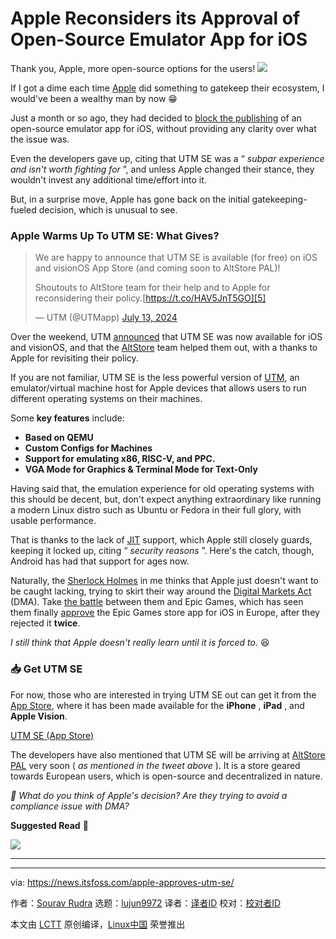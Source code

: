 [#]: subject: "Apple Reconsiders its Approval of Open-Source Emulator App for iOS"
[#]: via: "https://news.itsfoss.com/apple-approves-utm-se/"
[#]: author: "Sourav Rudra https://news.itsfoss.com/author/sourav/"
[#]: collector: "lujun9972/lctt-scripts-1705972010"
[#]: translator: " "
[#]: reviewer: " "
[#]: publisher: " "
[#]: url: " "

Apple Reconsiders its Approval of Open-Source Emulator App for iOS
======
Thank you, Apple, more open-source options for the users!
[![][1]][2]

If I got a dime each time [Apple][3] did something to gatekeep their ecosystem, I would've been a wealthy man by now 😁

Just a month or so ago, they had decided to [block the publishing][4] of an open-source emulator app for iOS, without providing any clarity over what the issue was.

Even the developers gave up, citing that UTM SE was a “ _subpar experience and isn't worth fighting for_ ”, and unless Apple changed their stance, they wouldn't invest any additional time/effort into it.

But, in a surprise move, Apple has gone back on the initial gatekeeping-fueled decision, which is unusual to see.

### Apple Warms Up To UTM SE: What Gives?

> We are happy to announce that UTM SE is available (for free) on iOS and visionOS App Store (and coming soon to AltStore PAL)!
>
> Shoutouts to AltStore team for their help and to Apple for reconsidering their policy.[https://t.co/HAV5JnT5GO][5]
>
> — UTM (@UTMapp) [July 13, 2024][6]

Over the weekend, UTM [announced][7] that UTM SE was now available for iOS and visionOS, and that the [AltStore][8] team helped them out, with a thanks to Apple for revisiting their policy.

If you are not familiar, UTM SE is the less powerful version of [UTM][9], an emulator/virtual machine host for Apple devices that allows users to run different operating systems on their machines.

Some **key features** include:

  * **Based on QEMU**
  * **Custom Configs for Machines**
  * **Support for emulating x86, RISC-V, and PPC.**
  * **VGA Mode for Graphics & Terminal Mode for Text-Only**



Having said that, the emulation experience for old operating systems with this should be decent, but, don't expect anything extraordinary like running a modern Linux distro such as Ubuntu or Fedora in their full glory, with usable performance.

That is thanks to the lack of [JIT][10] support, which Apple still closely guards, keeping it locked up, citing “ _security reasons_ ”. Here's the catch, though, Android has had that support for ages now.

Naturally, the [Sherlock Holmes][11] in me thinks that Apple just doesn't want to be caught lacking, trying to skirt their way around the [Digital Markets Act][12] (DMA). Take [the battle][13] between them and Epic Games, which has seen them finally [approve][14] the Epic Games store app for iOS in Europe, after they rejected it **twice**.

_I still think that Apple doesn't really learn until it is forced to._ 😆

### 📥 Get UTM SE

For now, those who are interested in trying UTM SE out can get it from the [App Store][15], where it has been made available for the **iPhone** , **iPad** , and **Apple Vision**.

[UTM SE (App Store)][15]

The developers have also mentioned that UTM SE will be arriving at [AltStore PAL][16] very soon ( _as mentioned in the tweet above_ ). It is a store geared towards European users, which is open-source and decentralized in nature.

_💬 What do you think of Apple's decision? Are they trying to avoid a compliance issue with DMA?_

**Suggested Read** 📖

![][17]

* * *

--------------------------------------------------------------------------------

via: https://news.itsfoss.com/apple-approves-utm-se/

作者：[Sourav Rudra][a]
选题：[lujun9972][b]
译者：[译者ID](https://github.com/译者ID)
校对：[校对者ID](https://github.com/校对者ID)

本文由 [LCTT](https://github.com/LCTT/TranslateProject) 原创编译，[Linux中国](https://linux.cn/) 荣誉推出

[a]: https://news.itsfoss.com/author/sourav/
[b]: https://github.com/lujun9972
[1]: https://news.itsfoss.com/assets/images/pikapods-banner-v3.webp
[2]: https://www.pikapods.com/?utm_campaign=banner-2024-05&utm_source=itsfoss
[3]: https://www.apple.com/
[4]: https://news.itsfoss.com/apple-blocks-utm-se/
[5]: https://t.co/HAV5JnT5GO
[6]: https://twitter.com/UTMapp/status/1812238024220238180?ref_src=twsrc%5Etfw
[7]: https://x.com/UTMapp/status/1812238024220238180
[8]: https://altstore.io/
[9]: https://getutm.app/
[10]: https://en.wikipedia.org/wiki/Just-in-time_compilation
[11]: https://en.wikipedia.org/wiki/Sherlock_Holmes
[12]: https://digital-markets-act.ec.europa.eu/index_en
[13]: https://en.wikipedia.org/wiki/Epic_Games_v._Apple
[14]: https://arstechnica.com/gadgets/2024/07/report-apple-approves-epic-games-store-on-ios-in-europe/
[15]: https://apps.apple.com/us/app/utm-se-retro-pc-emulator/id1564628856
[16]: https://rileytestut.com/blog/2024/04/17/introducing-altstore-pal/
[17]: https://news.itsfoss.com/content/images/size/w256h256/2022/08/android-chrome-192x192.png
